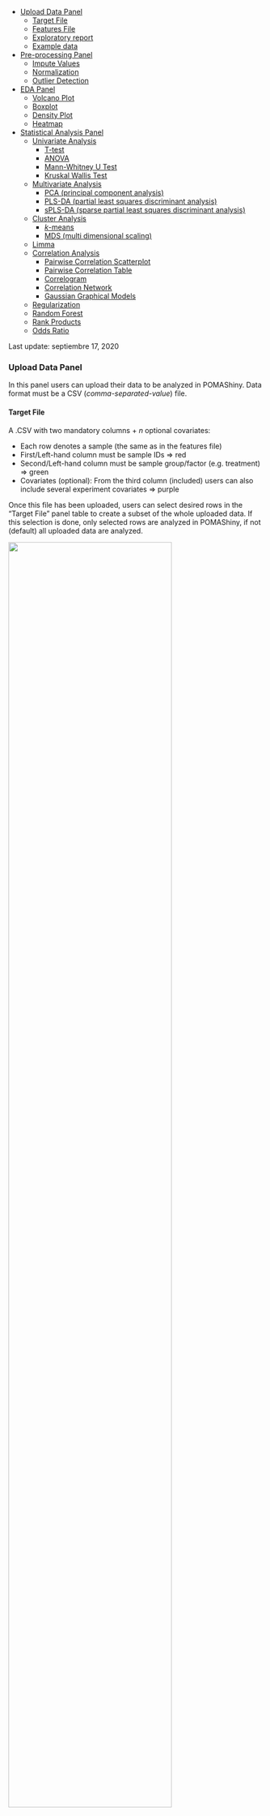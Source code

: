 -   [Upload Data Panel](#upload-data-panel)
    -   [Target File](#target-file)
    -   [Features File](#features-file)
    -   [Exploratory report](#exploratory-report)
    -   [Example data](#example-data)
-   [Pre-processing Panel](#pre-processing-panel)
    -   [Impute Values](#impute-values)
    -   [Normalization](#normalization)
    -   [Outlier Detection](#outlier-detection)
-   [EDA Panel](#eda-panel)
    -   [Volcano Plot](#volcano-plot)
    -   [Boxplot](#boxplot)
    -   [Density Plot](#density-plot)
    -   [Heatmap](#heatmap)
-   [Statistical Analysis Panel](#statistical-analysis-panel)
    -   [Univariate Analysis](#univariate-analysis)
        -   [T-test](#t-test)
        -   [ANOVA](#anova)
        -   [Mann-Whitney U Test](#mann-whitney-u-test)
        -   [Kruskal Wallis Test](#kruskal-wallis-test)
    -   [Multivariate Analysis](#multivariate-analysis)
        -   [PCA (principal component
            analysis)](#pca-principal-component-analysis)
        -   [PLS-DA (partial least squares discriminant
            analysis)](#pls-da-partial-least-squares-discriminant-analysis)
        -   [sPLS-DA (sparse partial least squares discriminant
            analysis)](#spls-da-sparse-partial-least-squares-discriminant-analysis)
    -   [Cluster Analysis](#cluster-analysis)
        -   [*k*-means](#k-means)
        -   [MDS (multi dimensional
            scaling)](#mds-multi-dimensional-scaling)
    -   [Limma](#limma)
    -   [Correlation Analysis](#correlation-analysis)
        -   [Pairwise Correlation
            Scatterplot](#pairwise-correlation-scatterplot)
        -   [Pairwise Correlation Table](#pairwise-correlation-table)
        -   [Correlogram](#correlogram)
        -   [Correlation Network](#correlation-network)
        -   [Gaussian Graphical Models](#gaussian-graphical-models)
    -   [Regularization](#regularization)
    -   [Random Forest](#random-forest)
    -   [Rank Products](#rank-products)
    -   [Odds Ratio](#odds-ratio)

Last update: septiembre 17, 2020

### Upload Data Panel

In this panel users can upload their data to be analyzed in POMAShiny.
Data format must be a CSV (*comma-separated-value*) file.

#### Target File

A .CSV with two mandatory columns + *n* optional covariates:

-   Each row denotes a sample (the same as in the features file)
-   First/Left-hand column must be sample IDs =\> red
-   Second/Left-hand column must be sample group/factor (e.g. treatment)
    =\> green
-   Covariates (optional): From the third column (included) users can
    also include several experiment covariates =\> purple

Once this file has been uploaded, users can select desired rows in the
“Target File” panel table to create a subset of the whole uploaded data.
If this selection is done, only selected rows are analyzed in POMAShiny,
if not (default) all uploaded data are analyzed.

<img src="pix/target.png" width="80%"/>

#### Features File

A .CSV with *m* columns:

-   Each row denotes a sample and each column denotes a feature
-   First row must contain the feature names

<img src="pix/features.png" width="80%"/>

#### Exploratory report

After uploading the data **and clicking the “Submit” button**, POMAShiny
allows users to generate an exploratory data analysis PDF report
automatically by clicking the green button with the label “Exploratory
report” in the top of the central panel. See a PDF report example
[here](https://pcastellanoescuder.github.io/POMA/articles/POMA-eda.html).

#### Example data

POMAShiny includes two example datasets that are both freely available
at
<a href="https://www.metabolomicsworkbench.org" class="uri">https://www.metabolomicsworkbench.org</a>.
The first example dataset consists of a targeted metabolomics
three-group study and the second example dataset consists of a targeted
metabolomics two-group study. These two datasets allow users to explore
all available functionalities in POMAShiny. Both dataset documentations
are available at
<a href="https://github.com/pcastellanoescuder/POMA" class="uri">https://github.com/pcastellanoescuder/POMA</a>.

**NOTE:** Once target and features files are uploaded and the desired
rows are selected in the target file (if necessary), users must have to
click the “Submit” button to continue with the analysis.

**Equivalent functions in POMA:** `POMA::PomaMSnSetClass()` (format
data) and `POMA::PomaEDA()` (automatic PDF report).

### Pre-processing Panel

#### Impute Values

Usually, mass spectrometry faces with a high number of missing values,
most of them due to low signal intensity of peaks. Missing value
imputation process in POMAShiny is divided in three sequential steps:

1.  Distinguish between zeros and missing values. In case of the data
    have values of these two types users can distinguish or not between
    them. This option may be useful in experiments combining endogenous
    and exogenous features, as in this case the exogenous ones could be
    a real zero (absence) and the endogenous ones are unlikely to be
    real zeros.

2.  Remove all features of the data that have more of a specific
    percentage (defined by user) of missing values in ALL study groups.
    By default this percentage is 20%.

3.  Imputation. POMAShiny offers six different methods to impute missing
    values:

-   replace missing values by zero
-   replace missing values by half of the minimum positive value in the
    original data (in each column)
-   replace missing values by the median of the column (feature)
-   replace missing values by the mean of the column (feature)
-   replace missing values by the minimum value in the column (feature)
-   replace missing values using KNN algorithm (default)

<a href="https://onlinelibrary.wiley.com/doi/full/10.1002/elps.201500352"><i>Armitage,
E. G., Godzien, J., Alonso‐Herranz, V., López‐Gonzálvez, Á., & Barbas,
C. (2015). Missing value imputation strategies for metabolomics data.
Electrophoresis, 36(24), 3050-3060.</i></a>

**Equivalent function in POMA:** `POMA::PomaImpute()`.

#### Normalization

It’s known that some factors can introduce variability in MS data. Even
if the data have been generated under identical experimental conditions,
this introduced variability can have a critical influence on the final
statistical results, making normalization a key step in the workflow.

POMAShiny offers six different methods to normalize data:

-   Autoscaling
-   Level scaling
-   Log scaling
-   Log transformation
-   Vast scaling
-   Log pareto scaling (default)

<a href="https://bmcgenomics.biomedcentral.com/articles/10.1186/1471-2164-7-142"><i>van
den Berg, R. A., Hoefsloot, H. C., Westerhuis, J. A., Smilde, A. K., &
van der Werf, M. J. (2006). Centering, scaling, and transformations:
improving the biological information content of metabolomics data. BMC
genomics, 7(1), 142.</i></a>

Users can evaluate the normalization effects in the interactive boxplots
located in the “Normalized Data” tab.

<img src="pix/normalization.png" width="80%"/>

**Equivalent functions in POMA:** `POMA::PomaNorm()` (normalization) and
`POMA::PomaBoxplots(group = "samples")` (boxplots).

#### Outlier Detection

POMAShiny allows the analysis of outliers by different plots and tables
as well as the possibility to remove statistical outliers from the
analysis (default) using different modulable parameters.

The method implemented in POMAShiny is based on the euclidean distances
(default but modulable) among observations and their distances to each
group centroid in a two-dimensional space. Once this is computed, the
classical univariate outlier detection formula \_Q3 + 1.5\*IQR\_
(coefficient is modulable by the user) is used to detect multivariate
group-dependant outliers using computed distance to each group centroid.

Select the method (distance), type and coefficient (the higher this
value, the less sensitive the method is to outliers) to adapt the
outlier detection method to your data. By switching the button “Show
labels” all plots display automatically the sample IDs in the outlier
detection plots.

-   Distances Polygon Plot: Group centroids and sample coordinates in a
    two-dimensionality space
-   Distances Boxplot: Boxplots of all computed distances to group
    centroid by group

<img src="pix/outliers.png" width="80%"/>

**NOTE:** If the “Remove outliers” button is turned on (default), all
detected outliers are excluded from the analysis automatically.

**Equivalent functions in POMA:** `POMA::PomaOutliers(do = "analyze")`
(analyze outliers) and `POMA::PomaOutliers(do = "clean")` (remove
outliers).

### EDA Panel

POMAShiny offers several interactive and highly modulable plots designed
to facilitate the exploratory data analysis (EDA) process, giving a wide
range of visualization options.

#### Volcano Plot

In this tab, users can explore their data in an interactive volcano
plot. This plot is based on the results of a standard T-test which users
can define if data are paired or not and if the study group variances
are equal or not. This option is only available for two-group studies.

POMAShiny interactive volcano plot gives users information about T-test
significance and fold changes. log2 fold changes between groups are
represented in the horizontal axis while -log10 T-test p-values are
represented in the vertical axis.

Users can select if raw p-values or adjusted (FDR) p-values are
displayed. Other parameters as p-value threshold, log2 fold change
threshold or x-axis range are available in the parameters menu.

<img src="pix/volcano.png" width="80%"/>

**Equivalent function in POMA:** `POMA::PomaVolcano()`.

#### Boxplot

This tab provides a highly interactive boxplot that shows all data
features by their different study groups. Each feature is represented by
as many boxplots as there are groups in the study. Different
visualization parameters are available in this tab:

-   Features to plot: By default this box is empty because all features
    are plotted. However, by selecting some specific features in this
    box, only these features are plotted  
-   Show points: By turning on this button, points corresponding to each
    sample are shown in each feature boxplots. If your data contain many
    features, this option can slow down the interactive display  
-   Split boxes: By default study group boxplots are overlapped in each
    feature. By turning on this button, study group boxplots are
    splitted in each feature. Only recommended if features selected to
    show are not too many (maximum 10 features)

<img src="pix/boxplot.png" width="80%"/>

**Equivalent functions in POMA:**
`POMA::PomaBoxplots(group = "features")` (all features) and
`POMA::PomaBoxplots(group = "features", feature_name = c("XXX", "YYY", "ZZZ"))`
(only features XXX, YYY and ZZZ).

#### Density Plot

POMAShiny provides an interactive density plot to explore all study
group distributions (default). However, by turning off the “Plot groups”
button, POMAShiny plots the feature distributions indicated by user
instead study group distributions.

<img src="pix/density.png" width="80%"/>

**Equivalent functions in POMA:** `POMA::PomaDensity()` (study groups)
and
`POMA::PomaDensity(group = "features", feature_name = c("XXX", "YYY", "ZZZ"))`
(only features XXX, YYY and ZZZ).

#### Heatmap

In this panel POMAShiny offers a classical heatmap as well as a
hierarchical clustering with a color stripe that corresponds to each
sample group label. Users can display or not sample IDs (not recommended
if *n* is too large) and feature names (not recommended for too many
features).

<img src="pix/heatmap.png" width="80%"/>

**Equivalent function in POMA:** `POMA::PomaHeatmap()`.

### Statistical Analysis Panel

#### Univariate Analysis

Univariate analysis is the simplest form of data analysis where the data
being analyzed contains only one variable. Since it’s a single variable
it doesn’t deal with causes or relationships.

##### T-test

T-test is a parametric statistical hypothesis test in which the test
statistic follows a Student’s t-distribution under the null hypothesis.
This analysis is used when you are comparing two groups. This test
assumes the normal distribution of features. T-test results can be
visualized in the volcano plot provided at EDA panel.

-   Equal Variance (or pooled) T-test: The equal variance T-test is used
    when the variance of the two tested groups is similar.  

-   Unequal Variance T-test: The unequal variance T-test is used when
    the variance of the two tested groups is different (default). This
    test is also called Welch’s T-test.

-   Paired T Test: The paired T-test is performed when samples consist
    of matched pairs of similar units or when there are cases of
    repeated measures. This method can also applies on cases where the
    samples are related in some manner or have matching characteristics
    (default is that groups are not paired).

**Equivalent function in POMA:** `POMA::Univariate(method = "ttest")`.

##### ANOVA

The analysis of variance (ANOVA) tests the hypothesis that the averages
of two or more groups are the same. The ANOVA evaluates the importance
of one or more factors when comparing the means of the response variable
in the different levels of the factors. The null hypothesis states that
all the means of the groups are the same while the alternative
hypothesis states that at least one is different. ANOVA is a parametric
method that assumes the normal distribution of features.

If one or more covariates have been included in the target file, an
analysis of covariance (ANCOVA) is performed automatically and the
results are available at the “ANCOVA Results” tab. The ANCOVA is a
general linear model which mix ANOVA and regression. ANCOVA evaluates
whether the means of the groups are equal while statistically
controlling the effects of other continuous variables that are not of
primary interest (as group or treatment), known as covariates.

**Equivalent functions in POMA:** `POMA::Univariate(method = "anova")`
(ANOVA) and `POMA::Univariate(method = "anova", covariates = TRUE)`
(ANCOVA).

##### Mann-Whitney U Test

Mann-Whitney U test is the non-parametric alternative test to the
independent sample T-test. It’s a non-parametric test that is used to
compare two group means that come from the same population, and used to
test whether two sample means are equal or not. Usually, the
Mann-Whitney U test is used when the assumptions of the T-test are not
met. When the study groups are paired, this test becomes a Wilcoxon
signed-rank test.

**Equivalent function in POMA:** `POMA::Univariate(method = "mann")`.

##### Kruskal Wallis Test

Kruskal-Wallis test is a non-parametric alternative to ANOVA. It is an
extension of the Mann-Whitney U test for 3 or more groups.
Kruskal-Wallis test does not assume normality in the data, as opposed to
the traditional ANOVA.

**Equivalent function in POMA:** `POMA::Univariate(method = "kruskal")`.

#### Multivariate Analysis

Unlike univariate methods, multivariate methods are focused in the study
of more than one feature at a time. These type of approaches have been
widely used because their informativeness. Since being more complex than
conventional univariate statistics, these methods can provide
information about the structure of the data and different internal
relationships that would not be observed with univariate statistics.
However, the interpretation of these type of analysis can be more
complex.

##### PCA (principal component analysis)

PCA is one of the most used methods for data dimension reduction.
POMAShiny allows users to compute a PCA controlling different
parameters:

-   Number of components: This number indicates the number of components
    that are calculated
-   Scale and Center: By default these parameters are disabled. If the
    data have been normalized
-   Show ellipses: By turning on this button, the ellipses computed
    assuming a multivariate normal distribution are drawn in a score
    plot and biplot

<img src="pix/pca.png" width="80%"/>

**Equivalent function in POMA:**
`POMA::PomaMultivariate(method = "pca")`.

##### PLS-DA (partial least squares discriminant analysis)

PLS-DA is a supervised method that uses the multiple linear regression
method to find the direction of maximum covariance between the data and
the sample group. POMAShiny allows users to compute a PLS-DA controlling
different parameters:

-   Number of components: This number indicates the number of components
    that are calculated
-   VIP cutoff: This value indicates the variable importance in the
    projection (VIP) cutoff. Features shown in the VIP plot tab are
    based on this value. Only features with a VIP higher than this value
    are shown in the plot. This is a reactive option, it means that
    users doesn’t have to recalculate a PLS-DA to change this value, it
    can be changed and the VIP plot are updated automatically without
    doing anything more
-   Show ellipses: By turning on this button (default), the ellipses
    computed assuming a multivariate normal distribution are drawn in a
    score plot
-   Validation type: Internal validation to use, options are “Mfold”
    (default) or “Leave One Out”
-   Number of folds: Number of folds for Mfold validation method
    (default is 5). If the validation method is loo, this value will
    become to 1
-   Number of iterations for validation process: Number of iterations
    for the validation method selected

<img src="pix/plsda.png" width="80%"/>

**Equivalent function in POMA:**
`POMA::PomaMultivariate(method = "plsda")`.

##### sPLS-DA (sparse partial least squares discriminant analysis)

Often, sPLS-DA method is used to classify samples (supervised analysis)
and to select features. POMAShiny allows users to compute a sPLS-DA
controlling different parameters:

-   Number of components: This number indicates the number of components
    that are calculated
-   Number of features: The number of features to keep in the model
-   Show ellipses: By turning on this button (default), the ellipses
    computed assuming a multivariate normal distribution are drawn in a
    score plot
-   Validation type: Internal validation to use, options are “Mfold”
    (default) or “Leave One Out”
-   Number of folds: Number of folds for Mfold validation method
    (default is 5). If the validation method is loo, this value will
    become to 1
-   Number of iterations for validation process: Number of iterations
    for the validation method selected

<img src="pix/splsda.png" width="80%"/>

**Equivalent function in POMA:**
`POMA::PomaMultivariate(method = "splsda")`.

#### Cluster Analysis

Cluster analysis is also a multivariate method like the previous ones.
However, it is in a separate section only to make the app and the
analysis more understandable. POMAShiny allows users to compute easily a
cluster analysis using the *k*-means algorithm.

##### *k*-means

*k*-means is an unsupervised method that aims to assign each sample of
the study to one of *k* clusters based on the sample means and the
nearest cluster centroid. Different parameters are available for the
calculation and visualization of clusters.

-   Method: Distance used to calculate the multi dimensional scaling
    (MDS). Detailed below
-   Number of clusters (*k*): Number of clusters that are calculated
-   Show clusters: *k* different clusters are projected in the MDS plot.
    By turning off this button a simple MDS plot are displayed
-   Show labels: By turning on this button sample IDs are shown in the
    plot. If this option is enabled, an additional button is displayed:
    -   Show group: By turning on this option, sample IDs are replaced
        by group labels

<img src="pix/kmeans.png" width="80%"/>

**Equivalent function in POMA:** `POMA::PomaClust()`.

##### MDS (multi dimensional scaling)

Since *k*-means is a multivariate method, POMAShiny uses the two first
dimensions of a classical MDS to project the computed clusters. By
turning off the “Show clusters” button, users visualize a plain MDS
plot. Labeling options are the same for both scenarios.

Both two first dimensions of MDS and calculated *k* clusters are
available in the “Cluster Table” tab.

<img src="pix/mds.png" width="80%"/>

**Equivalent function in POMA:**
`POMA::PomaClust(show_clusters = FALSE)`.

#### Limma

Limma (Linear Models for Microarray Data) was created for the
statistical analysis of gene expression experiments as microarrays.
However, over the last years this method has been user in many other
omics such as metabolomics or proteomics.

Limma performs a single-sample T-test using an empirical Bayes method to
borrow information between all features. This method *“leverages the
highly parallel nature of features to borrow strength between the
feature-wise models, allowing for different levels of variability
between features and between samples, and making statistical conclusions
more reliable when the number of samples is small”*. See
<a href="https://academic.oup.com/nar/article/43/7/e47/2414268"><i>Ritchie,
M. E., Phipson, B., Wu, D., Hu, Y., Law, C. W., Shi, W., & Smyth, G. K.
(2015). limma powers differential expression analyses for RNA-sequencing
and microarray studies. Nucleic acids research, 43(7), e47-e47.</i></a>.

POMAShiny allows users to compute limma models and the possibility to
adjust these models by different covariates (if they have been included
in the target file). The POMAShiny limma results are displayed in an
interactive volcano plot at Limma’s “Volcano Plot” tab.

<img src="pix/limma.png" width="80%"/>

**Equivalent functions in POMA:** `POMA::PomaLimma()` (without
covariates) and `POMA::PomaLimma(covariates = TRUE)` (with covariates).

#### Correlation Analysis

POMAShiny provides different options to conduct an accurate and
interactive correlation analysis. In the “Correlation parameters” menu
users can select the correlation method (pearson, spearman or kendall)
to be used for all available visualizations explained below.

##### Pairwise Correlation Scatterplot

POMAShiny provides a highly modulable and interactive scatterplot of
pairwise correlation between features. Here, users can select two
desired features and explore them in a very comfortable way, being able
to remove some points of the plot by clicking over, drawing a smoth line
based on a linear model, showing the sample IDs instead of points or
exploring and comparing pairwise correlations within each study group
(factor).

<img src="pix/scatter.png" width="80%"/>

##### Pairwise Correlation Table

A table with all pairwise correlations in the data. This table can be
sorted by all different columns and it can be downloaded in different
formats.

**Equivalent function in POMA:** `POMA::PomaCorr()`

##### Correlogram

A global correlation plot or correlogram is provided in this tab. This
plot allows users to visualize all correlations in the data at once.
Users can control the label size by clicking in the upper left corner
menu.

<img src="pix/correlogram.png" width="80%"/>

**Equivalent function in POMA:** `POMA::PomaCorr()`

##### Correlation Network

POMAShiny offers a correlation network visualization, where correlations
between features can be observed in a very clear way. Only pairs of
features with a correlation absolute value over “Correlation Cutoff”
indicated in the upper left corner menu are shown.

<img src="pix/network.png" width="80%"/>

**Equivalent function in POMA:** `POMA::PomaCorr()`

##### Gaussian Graphical Models

POMAShiny provides an alternative method for correlation network
visualization. Estimation of gaussian graphical models through `glasso`
R package is provided in this tab. Users can define the regularizarion
parameter to estimate an sparse inverse correlation matrix using lasso
in the upper left corner menu.

<img src="pix/glasso.png" width="80%"/>

**Equivalent function in POMA:** `PomaCorr(corr_type = "glasso")`

#### Regularization

POMAShiny offers three different wide used regularization methods both
for feature selection and prediction model creation purposes. These
methods are lasso, ridge regression and elasticnet. All of these methods
are based on penalized logistic regression and are therefore only
available for two-group studies. If the purpose is not predictive, users
can set the test parameter to zero. Otherwise, if the purpose is to
build a predictive model, users can select the proportion (%) of samples
that are used as a test set.

-   Test partition (%): Percentage of observations that are used as test
    set. These samples are used only to perform an external validation.
    If this value is set to zero, all samples are used to create the
    model and no external validation is computed
-   Internal CV folds: Number of folds for CV (default is 10). This
    value can be as large as the sample size (leave-one-out CV), it is
    not recommended for large datasets. Smallest value allowable 3  
-   Elasticnet Mixing Parameter (only for elasticnet): This value
    corresponds to the alpha (or penalty) parameter

<img src="pix/lasso.png" width="80%"/>

**Equivalent functions in POMA:** `POMA::PomaLasso(alpha = 1)` (lasso),
`POMA::PomaLasso(alpha = 0)` (ridge) and `POMA::PomaLasso(alpha = 0.5)`
(elasticnet; alpha range from \>0 to \<1).

#### Random Forest

Random forest is a widely used machine learning algorithm in different
omics for the purpose of creating prediction models. POMAShiny provides
a classification random forest algorithm designed to create prediction
models to discriminate between two or more study groups. Different
parameters are available in this panel:

-   Test partition (%): Percentage of observations that are used as test
    set. Default is 20% of observations. These samples are used only to
    perform an external validation
-   Number of trees: Number of trees to grow
-   Number of variables randomly sampled as candidates at each split
-   Node Size: Minimum size of terminal nodes
-   Number of Selected Features: Number of features that are shown in
    the Gini plot

<img src="pix/randomforest.png" width="80%"/>

**Equivalent function in POMA:** `POMA::PomaRandForest()`

#### Rank Products

The rank product is a biologically motivated test for the detection of
differential expressed/concentrated features in high throughput
experiments. It’s a non-parametric statistical method based on the ranks
of fold changes. Over the last years this methodology has become popular
in many omics fields such as transcriptomics, metabolomics and
proteomics.

Rank product test in POMAShiny skips the normalization and outlier
detection steps to avoid possible negative values generated in the
normalization process. Consequently, this method is based on the imputed
data and all samples will be used to perform the analysis. If the user
wants to remove some detected outliers from this test, it’s possible to
select all samples except the detected outliers in the Upload Data panel
-\> Target File tab table and repeat the imputation step.

<img src="pix/rank_prod.png" width="80%"/>

In the Rank Products panel, users can select if their data is paired or
not and the possibility to apply a log2 transformarion over each feature
(default). Also the method to perform the test (percentage of false
prediction or p-value) and the cutoff can be modulated by users. For
more details see
<a href="https://www.ncbi.nlm.nih.gov/pmc/articles/PMC5860065/"><i>Del
Carratore, F., Jankevics, A., Eisinga, R., Heskes, T., Hong, F.,
Breitling, and R. (2017) RankProd 2.0: a refactored Bioconductor package
for detecting differentially expressed features in molecular profiling
datasets. Bioinformatics, 33, 2774–2775.</i></a>

**Equivalent function in POMA:** `POMA::PomaRankProd()`.

#### Odds Ratio

In the Odds Ratio panel users can calculate the odds ratios (OR) ans its
confidence intervals based on a logistic regression model. Consequently,
this panel allows only two group datasets. By default, all OR are
computed. However, users can select specific features in “Select model
features” box.

To include confidence intervals in the plot switch on the “Show CI”
button and to include ALL covariates uploaded in the target file in the
logistic regression model and in the plot, switch on the “Include
covariates” button.

<img src="pix/odds.png" width="80%"/>

**Equivalent function in POMA:** `POMA::PomaOddsRatio()`.
